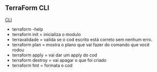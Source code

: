 ## TerraForm CLI

[CLI](https://developer.hashicorp.com/terraform/cli)

* terraform -help
* terraform init = inicializa o modulo
* terravalidade = valida se o cod escrito está correto sem nenhum erro.
* terraform plan = mostra o plano que vai fazer do comando que você rodou
* terraform apply = vai dar um apply do cod
* terraform destroy = vai apagar o que foi criado
* terraform fmt = formata o cod